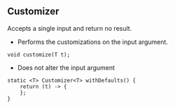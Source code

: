 ## Customizer
Accepts a single input and return no result.
- Performs the customizations on the input argument.
```
void customize(T t);
```
- Does not alter the input argument
```
static <T> Customizer<T> withDefaults() {  
    return (t) -> {  
    };  
}
```
## 
